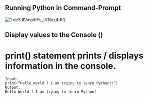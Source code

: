 ## Running Python in Command-Prompt
![1 de3JlVavp6Fs_tVNoztb6Q](https://user-images.githubusercontent.com/116889143/201987018-03655321-01c2-4031-bc7b-c5db69ff0d5c.png)

## Display values to the Console ()

# print() statement prints / displays information in the console.
```
Input:
print(“Hello World ! I am trying to learn Python!!”)
Output:
Hello World ! I am trying to learn Python!
```
